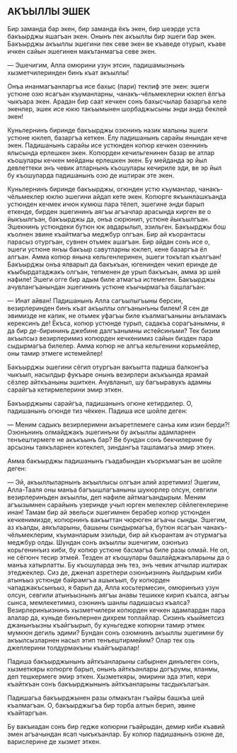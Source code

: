 ## АКЪЫЛЛЫ ЭШЕК

Бир заманда бар экен, бир заманда ёкъ экен, бир шеэрде уста бакъырджы яшагъан экен.
Онынъ пек акъыллы бир эшеги бар экен.
Бакъырджы акъыллы эшегини пек севе экен ве къаведе отурып, къаве ичкен сайын эшегинен макътанмагъа севе экен.

— Эшечигим, Алла омюрини узун этсин, падишамызнынъ хызметчилеринден бинъ къат акъыллы!

Онъа инанмагъанларгъа исе бахыс (пари) теклиф эте экен: эшеги устюне озю ясагъан къуманларны, чанакъ-чёльмеклерни юклеп ёлгъа чыкъара экен.
Арадан бир саат кечкен сонъ бахысчылар базаргьа келе экенлер, эшек исе юкю такъымынен шорбаджысыны энди анда беклей экен!

Куньлернинъ биринде бакъырджы озюнинъ назик малыны эшеги устюне юклеп, базаргъа кеткен.
Ёлу падишанынъ сарайы янындан кече экен.
Падишанынъ сарайы исе устюнден копюр кечкен озеннинъ ялысында ерлешкен экен.
Копюрден кечильгенинен базар ве атлар къошулары кечкен мейданы ерлешкен экен.
Бу мейданда эр йыл девлеттеки энъ чевик атларнынъ къошулары кечириле эди, ве эр йыл бу къошуларда падишанынъ озю де иштирак эте экен.

Куньлернинъ биринде бакъырджы, огюнден устю къуманлар, чанакъ-чёльмеклер юклю эшегини айдап кете экен.
Копюрге якъынлашкъанда устюнден кечмек ичюн кумюш пара тёлеп, эшегине энди барып еткенде, бирден эшегининъ аягъы агъачлар арасында кирген ве о йыкъылгъан, бакъырджы да, онъа сюрюнип, устюне йыкъылгъан.
Эшекнинъ устюндеки бутюн юк авдарылып, эзильген.
Бакъырджы бош къолнен эвине къайтмагъа меджбур олгъан.
Бир ай къорантасы парасыз отургъан, сувнен отьмек ашагъан.
Бир айдан сонъ исе о, эшеги устюне янъы бакъыр савутларны юклеп, кене базаргъа ёл алгъан.
Амма копюр янына кельгенлеринен, эшеги токътап къалгъан!
Бакъырджы онъа ялварып да бакъкъан, югенинден чекип еринде де къыбырдатаджакъ олгъан, тепменен де урып бакъкъан, амма эр шей нафиле!
Эшеги огге бир адым биле атмагъа истемеген.
Бакъырджы ачувлангъанындан эшегининъ устюне къычырмагъа башлагъан:

— Инат айван!
Падишанынъ Алла сагъылыгъыны берсин, везирлеринден бинъ къат акъыллы олгъанынъны билем!
Я сен де эвимизде не капик, не отьмек уфагъы биле къалмагъаныны анъламакъ керексинъ де!
Ёкъса, копюр устюнде турып, садакъа сорагъанымны, я да бир де-бирининъ джебине далгъанымны истейсинъми?
Тек бизим акъылсыз везирлеримиз копюрден кечкенимиз сайын бизден пара сыдырмагъа билелер.
Амма копюр не алгъа кельгенини корьмейлер, оны тамир этмеге истемейлер!

Бакъырджы эшегини сёгип отургъан вакъытта падиша балконгъа чыкъып, насылдыр фукъаре онынъ везирлери акъкъында ярамай сёзлер айткъаныны эшиткен.
Ачувланып, шу багъыравукъ адамны сарайгъа кетирмелерини эмир эткен.

Бакъырджыны сарайгъа, падишанынъ огюне кетирдилер.
О, падишанынъ огюнде тиз чёккен.
Падиша исе шойле деген:

— Меним садыкъ везирлеримни акъаретлемеге санъа ким изин берди?!
Озюнънинъ олмайджакъ эшегинъни бу акъыллы адамларнен тенъештирмеге не акъкъынъ бар?
Ве бундан сонъ бекчилерине бу арсызны таякъларнен котеклеп, зиндангъа ташламагьа эмир эткен.

Амма бакъырджы падишанынъ гъадабындан къоркъмагъан ве шойле деген:

— Эй, акъыллыларнынъ акъыллысы олгъан алий азретимиз!
Эшегим, Алла-Тааля оны манъа багъышлагъаныны шукюрлер олсун, севгили везирлеринъден акъыллы, деп нафиле айтмагъандырым.
Меним агъызымнен сарайынъ узеринде учып юрген мелеклер сёйлегенлерине инан!
Тамам бир ай эвельси эшегимнен берабер копюр устюнден кечкенимизде, копюрнинъ вакъыттан чюрюген агъачы сынды.
Эшегим, аз къалды, аякъларыны, башыны сындырмагъа, бутюн ясагъан чанакъ-чёльмеклерим, къуманларым эзильди, бир ай къорантам ач отурмагъа меджбур олды. 
Шундан сонъ акъыллы эшечигим, озюнъиз корьгенинъиз киби, бу копюр устюне басмагъа биле разы олмай.
Не оп, не сёгюнч тесир этмей.
Тезден ат къошулары башлайджакъларыны да о манъа хатырлатты.
Бу къошуларда энъ тез, энъ чевик атчылар иштирак этеджеклер.
Сиз де, дженап азретлери озюнъизнинъ йылдырым киби атынъыз устюнде байрамгъа ашыкъып, бу копюрден чападжакъсынъыз, я барып да, Алла косьтермесин, омюринъиз узун олсун, севгили атынъызнынъ аягъы анавы тешикке кирип къалса, аягъы сынса, мемлекетимиз, озюнинъ шанлы падишасыз къалса?
Везирлеринъизнинъ хызметчилери копюрден кечкен адамлардан пара алалар да, куньде бинълернен дихрем топлайлар.
Сизинъ къыйметсиз джанынъызны къайгъырып, бу куньгедже копюрни тамир этмек мумкюн дегиль эдими?
Бундан сонъ озюмнинъ акъыллы эшегимни бу акъылсызларнен насыл этип тенъештирмейим?
Олар тек озь джеплерини толдурмакъны къайгъыралар!

Падиша бакъырджынынъ айткъанларыны сабырнен динълеген сонъ, хызметкяры копюрге барып, онынъ айткъанлары догърумы, яланмы, деп тешкермеге эмир эткен.
Хызметкяры, эмирини эда этип, кери къайткъан сонъ бакъырджынынъ айткъанларыны тасдыкълагъан.

Падишагьа бакъырджынен разы олмакътан гъайры башкъа шей къалмагъан.
О, бакъырджыгъа бир торба алтын берип, эвине къайтаргъан.

Бу вакъиадан сонъ бир гедже копюрни гъайрыдан, демир киби къавий эмен агъачындан ясап чыкъкъанлар.
Бу копюр падишанынъ озюне де, варислерине де хызмет эткен.
